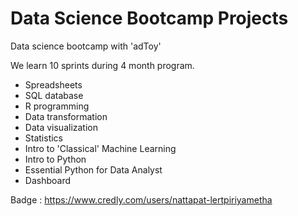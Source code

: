 # Data Science Bootcamp Projects

Data science bootcamp with 'adToy'

We learn 10 sprints during 4 month program.

- Spreadsheets
- SQL database
- R programming
- Data transformation
- Data visualization
- Statistics
- Intro to 'Classical' Machine Learning
- Intro to Python
- Essential Python for Data Analyst
- Dashboard

Badge :  https://www.credly.com/users/nattapat-lertpiriyametha
